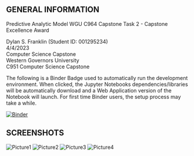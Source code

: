 ## GENERAL INFORMATION ##

Predictive Analytic Model
WGU C964 Capstone Task 2 - Capstone Excellence Award 

Dylan S. Franklin (Student ID: 001295234)   
4/4/2023    
Computer Science Capstone   
Western Governors University  
C951 Computer Science Capstone  

The following is a Binder Badge used to automatically run the development environment. When clicked, the Jupyter Notebooks dependencies/libraries will be automatically download and a Web Application version of the Notebook will launch. For first time Binder users, the setup process may take a while. 

[![Binder](https://mybinder.org/badge_logo.svg)](https://mybinder.org/v2/gh/Xenonous/C964-Capstone/main?labpath=WGU-C964-ComputerScienceCapstoneFinal.ipynb)

## SCREENSHOTS ##
![Picture1](https://github.com/Xenonous/Predictive-Analytic-Model/assets/112530437/fcb2a575-60fc-4143-96fc-eb14d70a0e82)
![Picture2](https://github.com/Xenonous/Predictive-Analytic-Model/assets/112530437/4b0d2667-3a35-4434-a514-3aee6b67de19)
![Picture3](https://github.com/Xenonous/Predictive-Analytic-Model/assets/112530437/dd686fba-a279-47b1-b59c-93745899634b)
![Picture4](https://github.com/Xenonous/Predictive-Analytic-Model/assets/112530437/7c94889e-c897-4bd1-a021-14b07e3d9f55)
